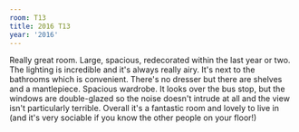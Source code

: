 ```yaml
---
room: T13
title: 2016 T13
year: '2016'
---
```


Really great room. Large, spacious, redecorated within the last year or two. The lighting is incredible and it's always really airy. It's next to the bathrooms which is convenient. There's no dresser but there are shelves and a mantlepiece. Spacious wardrobe. It looks over the bus stop, but the windows are double-glazed so the noise doesn't intrude at all and the view isn't particularly terrible. Overall it's a fantastic room and lovely to live in (and it's very sociable if you know the other people on your floor!)